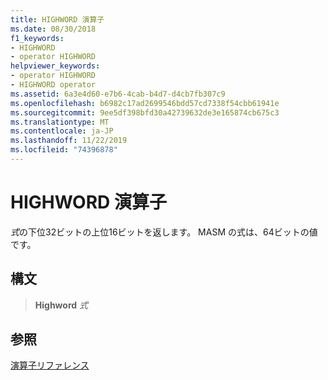 ```yaml
---
title: HIGHWORD 演算子
ms.date: 08/30/2018
f1_keywords:
- HIGHWORD
- operator HIGHWORD
helpviewer_keywords:
- operator HIGHWORD
- HIGHWORD operator
ms.assetid: 6a3e4d60-e7b6-4cab-b4d7-d4cb7fb307c9
ms.openlocfilehash: b6982c17ad2699546bdd57cd7338f54cbb61941e
ms.sourcegitcommit: 9ee5df398bfd30a42739632de3e165874cb675c3
ms.translationtype: MT
ms.contentlocale: ja-JP
ms.lasthandoff: 11/22/2019
ms.locfileid: "74396878"
---
```

# <a name="operator-highword"></a>HIGHWORD 演算子

*式*の下位32ビットの上位16ビットを返します。 MASM の式は、64ビットの値です。

## <a name="syntax"></a>構文

> **Highword** *式*

## <a name="see-also"></a>参照

[演算子リファレンス](operators-reference.md)

